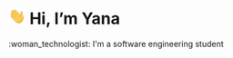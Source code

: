 <h1 align="left"><img src="https://github.com/YanaRaitsin/YanaRaitsin/blob/main/wave.gif" width="30px"> Hi, I’m Yana</h1> 
:woman_technologist: I'm a software engineering student
